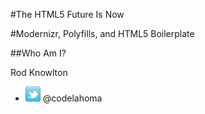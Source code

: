 #The HTML5 Future Is Now

#Modernizr, Polyfills, and HTML5 Boilerplate

##Who Am I?

Rod Knowlton

* ![Twitter icon](images/twitter.png) @codelahoma




